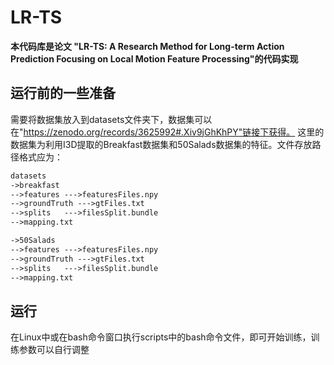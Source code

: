 # LR-TS
**本代码库是论文 "LR-TS: A Research Method for Long-term Action Prediction Focusing on Local Motion Feature Processing"的代码实现**
## 运行前的一些准备

需要将数据集放入到datasets文件夹下，数据集可以在"https://zenodo.org/records/3625992#.Xiv9jGhKhPY"链接下获得。
这里的数据集为利用I3D提取的Breakfast数据集和50Salads数据集的特征。文件存放路径格式应为：

   ```txt
   datasets
   ->breakfast
   -->features --->featuresFiles.npy
   -->groundTruth --->gtFiles.txt
   -->splits   --->filesSplit.bundle
   -->mapping.txt

   ->50Salads
   -->features --->featuresFiles.npy
   -->groundTruth --->gtFiles.txt
   -->splits   --->filesSplit.bundle
   -->mapping.txt
   ```
## 运行
在Linux中或在bash命令窗口执行scripts中的bash命令文件，即可开始训练，训练参数可以自行调整
